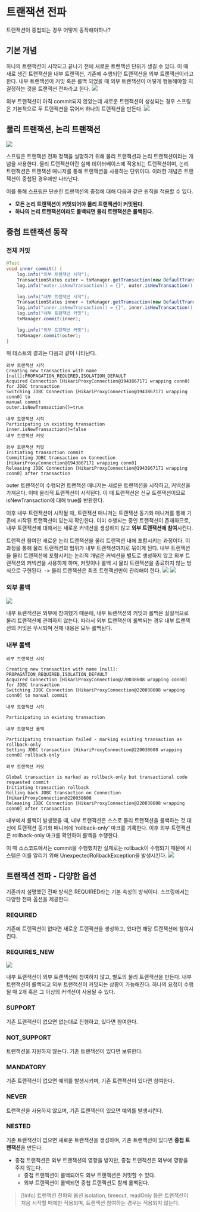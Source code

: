 # 트랜잭션 전파
트랜잭션이 중첩되는 경우 어떻게 동작해야하나?
## 기본 개념
하나의 트랜잭션이 시작되고 끝나기 전에 새로운 트랜잭션 단위가 생길 수 있다. 이 때 새로 생긴 트랜잭션을 내부 트랜잭션, 기존에 수행되던 트랜잭션을 외부 트랜잭션이라고 한다.
내부 트랜잭션이 커밋 혹은 롤백 되었을 때 외부 트랜잭션이 어떻게 행동해야할 지 결정하는 것을 트랜잭션 전파라고 한다.
![](https://i.imgur.com/dUFAECH.png)

외부 트랜잭션이 아직 commit되지 않았는데 새로운 트랜잭션이 생성되는 경우 스프링은 기본적으로 두 트랜잭션을 묶어서 하나의 트랜잭션을 만든다.
![](https://i.imgur.com/k7hAe2L.png)

## 물리 트랜잭션,  논리 트랜잭션
![](https://i.imgur.com/I15XslU.png)

스프링은 트랜잭션 전파 정책을 설명하기 위해 물리 트랜잭션과 논리 트랜잭션이라는 개념을 사용한다.
물리 트랜잭션이란 실제 데이터베이스에 적용되는 트랜잭션이며, 논리 트랜잭션은 트랜잭션 매니저를 통해 트랜잭션을 사용하는 단위이다. 이러한 개념은 트랜잭션이 중첩된 경우에만 나타난다.

이를 통해 스프링은 단순한 트랜잭션의 중첩에 대해 다음과 같은 원칙을 적용할 수 있다.
* **모든 논리 트랜잭션이 커밋되어야 물리 트랜잭션이 커밋된다.**
* **하나의 논리 트랜잭션이라도 롤백되면 물리 트랜잭션은 롤백된다.**
## 중첩 트랜잭션 동작 
### 전체 커밋
```java
@Test  
void inner_commit() {  
    log.info("외부 트랜잭션 시작");  
    TransactionStatus outer = txManager.getTransaction(new DefaultTransactionAttribute());  
    log.info("outer.isNewTransaction() = {}", outer.isNewTransaction()); //true  
  
    log.info("내부 트랜잭션 시작");  
    TransactionStatus inner = txManager.getTransaction(new DefaultTransactionAttribute());  
    log.info("inner.isNewTransaction() = {}", inner.isNewTransaction()); //false  
    log.info("내부 트랜잭션 커밋");  
    txManager.commit(inner);  
  
    log.info("외부 트랜잭션 커밋");  
    txManager.commit(outer);  
}
```
위 테스트의 결과는 다음과 같이 나타난다.

```
외부 트랜잭션 시작
Creating new transaction with name [null]:PROPAGATION_REQUIRED,ISOLATION_DEFAULT
Acquired Connection [HikariProxyConnection@1943867171 wrapping conn0] for JDBC transaction
Switching JDBC Connection [HikariProxyConnection@1943867171 wrapping conn0] to
manual commit
outer.isNewTransaction()=true

내부 트랜잭션 시작
Participating in existing transaction 
inner.isNewTransaction()=false  
내부 트랜잭션 커밋

외부 트랜잭션 커밋
Initiating transaction commit
Committing JDBC transaction on Connection [HikariProxyConnection@1943867171 wrapping conn0]
Releasing JDBC Connection [HikariProxyConnection@1943867171 wrapping conn0] after transaction
```

outer 트랜잭션이 수행되면 트랜잭션 매니저는 새로운 트랜잭션을 시작하고, 커넥션을 가져온다. 이때 물리적 트랜잭션이 시작된다. 이 때 트랜잭션은 신규 트랜잭션이므로 isNewTransaction에 대해 true를 반환한다.

이후 내부 트랜잭션이 시작될 때, 트랜잭션 매니저는 트랜잭션 동기화 매니저를 통해 기존에 시작된 트랜잭션이 있는지 확인한다. 이미 수행되는 중인 트랜잭션이 존재하므로, 내부 트랜잭션에 대해서는 새로운 커넥션을 생성하지 않고 **외부 트랜잭션에 참여**시킨다. 

트랜잭션 참여란 새로운 논리 트랜잭션을 물리 트랜잭션 내에 포함시키는 과정이다. 이 과정을 통해 물리 트랜잭션의 범위가 내부 트랜잭션까지로 묶이게 된다. 내부 트랜잭션을 물리 트랜잭션에 포함시키는 논리적 개념은 커넥션을 별도로 생성하지 않고 외부 트랜잭션의 커넥션을 사용하게 하며, 커밋이나 롤백 시 물리 트랜잭션을 종료하지 않는 방식으로 구현된다. -> 물리 트랜잭션은 최초 트랜잭션만이 관리해야 한다.
![](https://i.imgur.com/6s86sIp.png)
![](https://i.imgur.com/cHxBW0z.png)

### 외부 롤백

![](https://i.imgur.com/rNaN9LJ.png)

내부 트랜잭션은 외부에 참여했기 때문에, 내부 트랜잭션의 커밋과 롤백은 실질적으로 물리 트랜잭션에 관여하지 않는다. 따라서 외부 트랜잭션이 롤백되는 경우 내부 트랜잭션의 커밋은 무시되며 전체 내용은 모두 롤백된다.

### 내부 롤백
```
외부 트랜잭션 시작

Creating new transaction with name [null]:
PROPAGATION_REQUIRED,ISOLATION_DEFAULT
Acquired Connection [HikariProxyConnection@220038608 wrapping conn0] for JDBC transaction
Switching JDBC Connection [HikariProxyConnection@220038608 wrapping conn0] to manual commit

내부 트랜잭션 시작

Participating in existing transaction

내부 트랜잭션 롤백

Participating transaction failed - marking existing transaction as rollback-only
Setting JDBC transaction [HikariProxyConnection@220038608 wrapping conn0] rollback-only

외부 트랜잭션 커밋

Global transaction is marked as rollback-only but transactional code requested commit
Initiating transaction rollback
Rolling back JDBC transaction on Connection [HikariProxyConnection@220038608
Releasing JDBC Connection [HikariProxyConnection@220038608 wrapping conn0] after transaction
```

내부에서 롤백이 발생했을 때, 내부 트랜잭션은 스스로 물리 트랜잭션을 롤백하는 것 대신에 트랜잭션 동기화 매니저에 'rollback-only' 마크를 기록한다. 이후 외부 트랜잭션은 rollback-only 마크를 확인하여 롤백을 수행한다.

이 때 소스코드에서는 commit을 수행했지만 실제로는 rollback이 수행되기 때문에 시스템은 이를 알리기 위해 UnexpectedRollbackException을 발생시킨다.
![](https://i.imgur.com/ZSDDQgj.png)

## 트랜잭션 전파 - 다양한 옵션 
기존까지 설명했던 전파 방식은 REQUIRED라는 기본 속성의 방식이다. 스프링에서는 다양한 전파 옵션을 제공한다.
### REQUIRED
기존에 트랜잭션이 없다면 새로운 트랜잭션을 생성하고, 있다면 해당 트랜잭션에 참여시킨다.
### REQUIRES_NEW
![](https://i.imgur.com/U9MkPQL.png)

내부 트랜잭션이 외부 트랜잭션에 참여하지 않고, 별도의 물리 트랜잭션을 만든다.
내부 트랜잭션이 롤백되고 외부 트랜잭션이 커밋되는 상황이 가능해진다. 
하나의 요청이 수행될 때 2개 혹은 그 이상의 커넥션이 사용될 수 있다.

### SUPPORT
기존 트랜잭션이 없으면 없는대로 진행하고, 있다면 참여한다.

### NOT_SUPPORT
트랜잭션을 지원하지 않는다. 기존 트랜잭션이 있다면 보류한다.

### MANDATORY
기존 트랜잭션이 없으면 예외를 발생시키며, 기존 트랜잭션이 있다면 참여한다.

### NEVER
트랜잭션을 사용하지 않으며, 기존 트랜잭션이 있으면 예외를 발생시킨다.

### NESTED
기존 트랜잭션이 없으면 새로운 트랜잭션을 생성하며, 기존 트랜잭션이 있다면 **중첩 트랜잭션**을 만든다.

* 중첩 트랜잭션은 외부 트랜잭션의 영향을 받지만, 중첩 트랜잭션은 외부에 영향을 주지 않는다.
	* 중첩 트랜잭션이 롤백되어도 외부 트랜잭션은 커밋할 수 있다.
	* 외부 트랜잭션이 롤백되면 중첩 트랜잭션도 함께 롤백된다.

> [!info] 트랜잭션 전파와 옵션
> isolation, timeout, readOnly 등은 트랜잭션이 처음 시작할 때에만 적용되며, 트랜잭션 참여하는 경우는 적용되지 않는다.